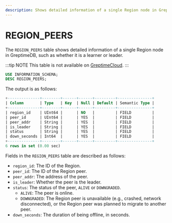 ```yaml
---
description: Shows detailed information of a single Region node in GreptimeDB, such as whether it is a learner or leader.
---
```


# REGION_PEERS

The `REGION_PEERS` table shows detailed information of a single Region node in GreptimeDB, such as whether it is a learner or leader.

:::tip NOTE
This table is not available on [GreptimeCloud](https://greptime.cloud/).
:::

```sql
USE INFORMATION_SCHEMA;
DESC REGION_PEERS;
```

The output is as follows:

```sql
+--------------+--------+------+------+---------+---------------+
| Column       | Type   | Key  | Null | Default | Semantic Type |
+--------------+--------+------+------+---------+---------------+
| region_id    | UInt64 |      | NO   |         | FIELD         |
| peer_id      | UInt64 |      | YES  |         | FIELD         |
| peer_addr    | String |      | YES  |         | FIELD         |
| is_leader    | String |      | YES  |         | FIELD         |
| status       | String |      | YES  |         | FIELD         |
| down_seconds | Int64  |      | YES  |         | FIELD         |
+--------------+--------+------+------+---------+---------------+
6 rows in set (0.00 sec)
```

Fields in the `REGION_PEERS` table are described as follows:

- `region_id`: The ID of the Region.
- `peer_id`: The ID of the Region peer.
- `peer_addr`: The address of the peer.
- `is_leader`: Whether the peer is the leader.
- `status`: The status of the peer, `ALIVE` or `DOWNGRADED`.
  - `ALIVE`: The peer is online.
  - `DOWNGRADED`: The Region peer is unavailable (e.g., crashed, network disconnected), or the Region peer was planned to migrate to another peer.
- `down_seconds`: The duration of being offline, in seconds.
